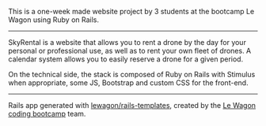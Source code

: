 This is a one-week made website project by 3 students at the bootcamp Le Wagon using Ruby on Rails.

---

SkyRental is a website that allows you to rent a drone by the day for your personal or professional use, as well as to rent your own fleet of drones. A calendar system allows you to easily reserve a drone for a given period.

On the technical side, the stack is composed of Ruby on Rails with Stimulus when appropriate, some JS, Bootstrap and custom CSS for the front-end.

---

Rails app generated with [lewagon/rails-templates](https://github.com/lewagon/rails-templates), created by the [Le Wagon coding bootcamp](https://www.lewagon.com) team.
